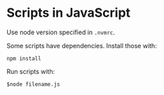 # Scripts in JavaScript
Use node version specified in `.nvmrc`.

Some scripts have dependencies. Install those with:
```
npm install
```
Run scripts with:

```
$node filename.js
```

